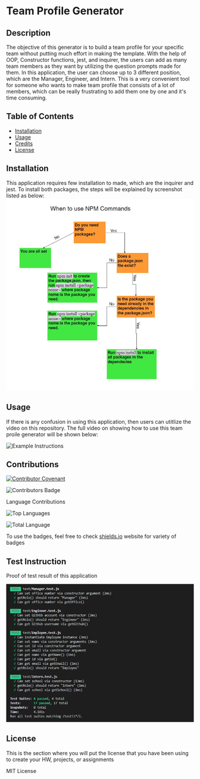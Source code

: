 # Team Profile Generator

## Description 
The objective of this generator is to build a team profile for your specific team without putting much effort in making the template. With the help of OOP, Constructor functions, jest, and inquirer, the users can add as many team members as they want by utilizing the question prompts made for them. In this application, the user can choose up to 3 different position, which are the Manager, Engineer, and Intern. This is a very convenient tool for someone who wants to make team profile that consists of a lot of members, which can be really frustrating to add them one by one and it's time consuming.
    
## Table of Contents
* [Installation](#installation)
* [Usage](#usage)
* [Credits](#credits)
* [License](#license)

## Installation 
This application requires few installation to made, which are the inquirer and jest. To install both packages, the steps will be explained by screenshot listed as below:
![Steps Installation](./steps.JPG) 
  
## Usage 
If there is any confusion in using this application, then users can utitlize the video on this repository. The full video on showing how to use this team proile generator will be shown below:
  
![Example Instructions](./questionsprompt.JPG)
  
## Contributions
[![Contributor Covenant](https://img.shields.io/badge/Contributor%20Covenant-v2.0%20adopted-ff69b4.svg)](code_of_conduct.md) 

![Contributors Badge](https://img.shields.io/github/contributors/stevenbong96/ProfileGen?label=Total%20Contributors)

Language Contributions

![Top Languages](https://img.shields.io/github/languages/top/stevenbong96/ProfileGen)

![Total Language](https://img.shields.io/github/languages/count/stevenbong96/ProfileGen)

To use the badges, feel free to check [shields.io](https://shields.io/) website for variety of badges

## Test Instruction 
Proof of test result of this application 

![Test Results](./TestResult.JPG)

## License 
This is the section where you will put the license that you have been using to create your HW, projects, or assignments
  
MIT License